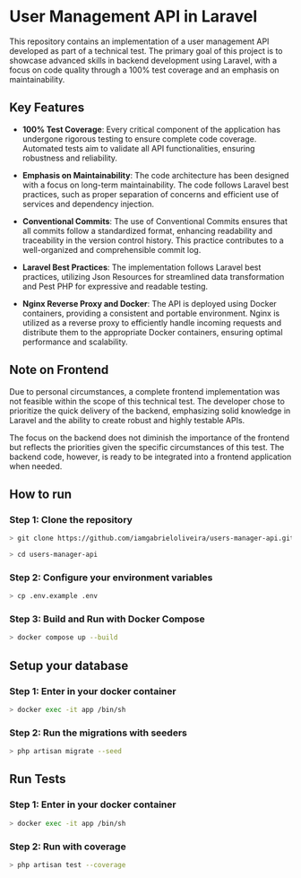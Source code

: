 # User Management API in Laravel

This repository contains an implementation of a user management API developed as part of a technical test. The primary goal of this project is to showcase advanced skills in backend development using Laravel, with a focus on code quality through a 100% test coverage and an emphasis on maintainability.

## Key Features

- **100% Test Coverage**: Every critical component of the application has undergone rigorous testing to ensure complete code coverage. Automated tests aim to validate all API functionalities, ensuring robustness and reliability.


- **Emphasis on Maintainability**: The code architecture has been designed with a focus on long-term maintainability. The code follows Laravel best practices, such as proper separation of concerns and efficient use of services and dependency injection.


- **Conventional Commits**: The use of Conventional Commits ensures that all commits follow a standardized format, enhancing readability and traceability in the version control history. This practice contributes to a well-organized and comprehensible commit log.


- **Laravel Best Practices**: The implementation follows Laravel best practices, utilizing Json Resources for streamlined data transformation and Pest PHP for expressive and readable testing.


- **Nginx Reverse Proxy and Docker**: The API is deployed using Docker containers, providing a consistent and portable environment. Nginx is utilized as a reverse proxy to efficiently handle incoming requests and distribute them to the appropriate Docker containers, ensuring optimal performance and scalability.

## Note on Frontend

Due to personal circumstances, a complete frontend implementation was not feasible within the scope of this technical test. The developer chose to prioritize the quick delivery of the backend, emphasizing solid knowledge in Laravel and the ability to create robust and highly testable APIs.

The focus on the backend does not diminish the importance of the frontend but reflects the priorities given the specific circumstances of this test. The backend code, however, is ready to be integrated into a frontend application when needed.
## How to run

### Step 1: Clone the repository
```bash
> git clone https://github.com/iamgabrieloliveira/users-manager-api.git

> cd users-manager-api
```

### Step 2: Configure your environment variables
```bash
> cp .env.example .env
```

### Step 3: Build and Run with Docker Compose
```bash
> docker compose up --build
```

## Setup your database

### Step 1: Enter in your docker container
```bash
> docker exec -it app /bin/sh
```

### Step 2: Run the migrations with seeders
```bash
> php artisan migrate --seed
```


## Run Tests

### Step 1: Enter in your docker container
```bash
> docker exec -it app /bin/sh
```

### Step 2: Run with coverage
```bash
> php artisan test --coverage
```
